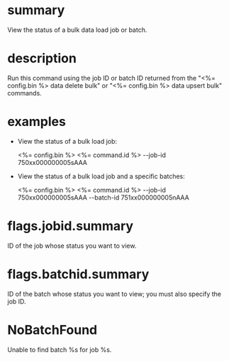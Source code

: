 # summary

View the status of a bulk data load job or batch.

# description

Run this command using the job ID or batch ID returned from the "<%= config.bin %> data delete bulk" or "<%= config.bin %> data upsert bulk" commands.

# examples

- View the status of a bulk load job:

  <%= config.bin %> <%= command.id %> --job-id 750xx000000005sAAA

- View the status of a bulk load job and a specific batches:

  <%= config.bin %> <%= command.id %> --job-id 750xx000000005sAAA --batch-id 751xx000000005nAAA

# flags.jobid.summary

ID of the job whose status you want to view.

# flags.batchid.summary

ID of the batch whose status you want to view; you must also specify the job ID.

# NoBatchFound

Unable to find batch %s for job %s.
